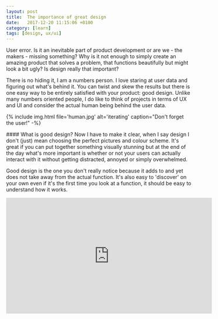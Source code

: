 ```yaml
---
layout: post
title:  The importance of great design
date:   2017-12-20 11:15:06 +0100
category: [learn]
tags: [design, ux/ui]
---
```

User error. Is it an inevitable part of product development or are we - the makers - missing something? Why is it not enough to simply create an amazing product that solves a problem, that functions beautifully but might look a bit ugly? Is design really that important?

There is no hiding it, I am a numbers person. I love staring at user data and figuring out what's behind it. You can twist and skew the results but there is one easy way to be entirely satisfied with your product: good design. Unlike many numbers oriented people, I do like to think of projects in terms of UX and UI and consider the actual human being behind the user data.

{% include img.html file='human.jpg' alt='iterating'
caption="Don't forget the user!" -%}

#### What is good design?
Now I have to make it clear, when I say design I don't (just) mean choosing the perfect pictures and colour scheme. It's great if you can put together something visually stunning but at the end of the day what's more important is whether or not your users can actually interact with it without getting distracted, annoyed or simply overwhelmed. 

Good design is the one you don't really notice because it adds to and yet does not take away from the actual function. It's also easy to 'discover' on your own even if it's the first time you look at a function, it should be easy to understand how it works.

<iframe allow="encrypted-media" allowfullscreen="" frameborder="0" gesture="media" height="315" src="https://www.youtube.com/watch?v=yY96hTb8WgI" width="560"></iframe>